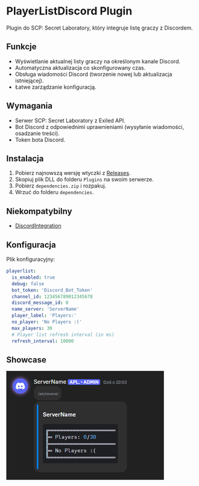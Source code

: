 # PlayerListDiscord Plugin  

Plugin do SCP: Secret Laboratory, który integruje listę graczy z Discordem.

## Funkcje  

- Wyświetlanie aktualnej listy graczy na określonym kanale Discord.  
- Automatyczna aktualizacja co skonfigurowany czas.  
- Obsługa wiadomości Discord (tworzenie nowej lub aktualizacja istniejącej).  
- Łatwe zarządzanie konfiguracją.  

## Wymagania  

- Serwer SCP: Secret Laboratory z Exiled API.  
- Bot Discord z odpowiednimi uprawnieniami (wysyłanie wiadomości, osadzanie treści).  
- Token bota Discord.   

## Instalacja  

1. Pobierz najnowszą wersję wtyczki z [Releases](https://github.com/Cat-Potato/PlayerListDiscord/releases).  
2. Skopiuj plik DLL do folderu `Plugins` na swoim serwerze.
3. Pobierz `dependencies.zip` i rozpakuj.
4. Wrzuć do folderu `dependencies`.

## Niekompatybilny
- [DiscordIntegration](https://github.com/Exiled-Team/DiscordIntegration)

## Konfiguracja  

Plik konfiguracyjny:  

```yaml
playerlist:
  is_enabled: true
  debug: false
  bot_token: 'Discord_Bot_Token'
  channel_id: 123456789012345678
  discord_message_id: 0
  name_server: 'ServerName'
  player_label: 'Players:'
  no_player: 'No Players :('
  max_players: 30
  # Player list refresh interval (in ms)
  refresh_interval: 10000
```  

## Showcase
<img src="preview1.png">

